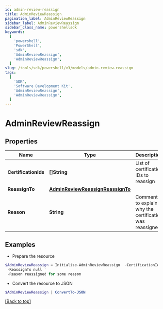 ```yaml
---
id: admin-review-reassign
title: AdminReviewReassign
pagination_label: AdminReviewReassign
sidebar_label: AdminReviewReassign
sidebar_class_name: powershellsdk
keywords:
  [
    'powershell',
    'PowerShell',
    'sdk',
    'AdminReviewReassign',
    'AdminReviewReassign',
  ]
slug: /tools/sdk/powershell/v3/models/admin-review-reassign
tags:
  [
    'SDK',
    'Software Development Kit',
    'AdminReviewReassign',
    'AdminReviewReassign',
  ]
---
```


# AdminReviewReassign

## Properties

| Name | Type | Description | Notes |
| --- | --- | --- | --- |
| **CertificationIds** | **[]String** | List of certification IDs to reassign | [optional] |
| **ReassignTo** | [**AdminReviewReassignReassignTo**](admin-review-reassign-reassign-to) |  | [optional] |
| **Reason** | **String** | Comment to explain why the certification was reassigned | [optional] |

## Examples

- Prepare the resource

```powershell
$AdminReviewReassign = Initialize-AdminReviewReassign  -CertificationIds [af3859464779471211bb8424a563abc1, af3859464779471211bb8424a563abc2, af3859464779471211bb8424a563abc3] `
 -ReassignTo null `
 -Reason reassigned for some reason
```

- Convert the resource to JSON

```powershell
$AdminReviewReassign | ConvertTo-JSON
```

[[Back to top]](#)
